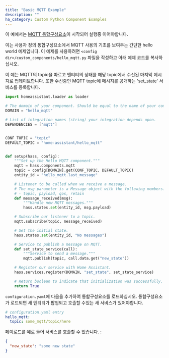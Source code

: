 ```yaml
---
title: "Basic MQTT Example"
description: ""
ha_category: Custom Python Component Examples
---
```


<div class='note'>

이 예에서는 [MQTT 통합구성요소](/integrations/mqtt/)이 시작되어 실행중 이어야합니다.

</div>

이는 사용자 정의 통합구성요소에서 MQTT 사용의 기초를 보여주는 간단한 hello world 예제입니다.
이 예제를 사용하려면 `<config dir>/custom_components/hello_mqtt.py` 파일을 작성하고 아래 예제 코드를 복사하십시오.

이 예는 MQTT의 topic을 따르고 엔티티의 상태를 해당 topic에서 수신된 마지막 메시지로 업데이트합니다. 또한 수신중인 MQTT topic에 메시지를 공개하는 'set_state' 서비스를 등록합니다.

```python
import homeassistant.loader as loader

# The domain of your component. Should be equal to the name of your component.
DOMAIN = "hello_mqtt"

# List of integration names (string) your integration depends upon.
DEPENDENCIES = ["mqtt"]


CONF_TOPIC = "topic"
DEFAULT_TOPIC = "home-assistant/hello_mqtt"


def setup(hass, config):
    """Set up the Hello MQTT component."""
    mqtt = hass.components.mqtt
    topic = config[DOMAIN].get(CONF_TOPIC, DEFAULT_TOPIC)
    entity_id = "hello_mqtt.last_message"

    # Listener to be called when we receive a message.
    # The msg parameter is a Message object with the following members:
    # - topic, payload, qos, retain
    def message_received(msg):
        """Handle new MQTT messages."""
        hass.states.set(entity_id, msg.payload)

    # Subscribe our listener to a topic.
    mqtt.subscribe(topic, message_received)

    # Set the initial state.
    hass.states.set(entity_id, "No messages")

    # Service to publish a message on MQTT.
    def set_state_service(call):
        """Service to send a message."""
        mqtt.publish(topic, call.data.get("new_state"))

    # Register our service with Home Assistant.
    hass.services.register(DOMAIN, "set_state", set_state_service)

    # Return boolean to indicate that initialization was successfully.
    return True
```

`configuration.yaml`에 다음을 추가하여 통합구성요소를 로드하십시오. 통합구성요소가 로드되면 새 엔티티가 팝업되고 호출할 수있는 새 서비스가 있어야합니다.

```yaml
# configuration.yaml entry
hello_mqtt:
  topic: some_mqtt/topic/here
```

페이로드를 예로 들어 서비스를 호출할 수 있습니다. : 

```json
{
  "new_state": "some new state"
}
```
